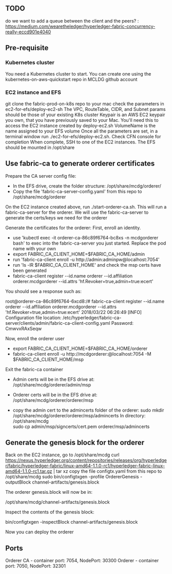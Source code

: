 ## TODO
do we want to add a queue between the client and the peers? : https://medium.com/wearetheledger/hyperledger-fabric-concurrency-really-eccd901e4040

## Pre-requisite

### Kubernetes cluster
You need a Kubernetes cluster to start. 
You can create one using the kubernetes-on-aws-quickstart repo in MCLDG github account

### EC2 instance and EFS 
git clone the fabric-prod-on-k8s repo to your mac
check the parameters in ec2-for-efs/deploy-ec2-sh
The VPC, RouteTable, CIDR, and Subnet params should be those of your existing K8s cluster
Keypair is an AWS EC2 keypair you own, that you have previously saved to your Mac. You'll need this to access the EC2 
instance created by deploy-ec2.sh
VolumeName is the name assigned to your EFS volume
Once all the parameters are set, in a terminal window run ./ec2-for-efs/deploy-ec2.sh. Check CFN console for completion
When complete, SSH to one of the EC2 instances. The EFS should be mounted in /opt/share

## Use fabric-ca to generate orderer certificates
Prepare the CA server config file:
* In the EFS drive, create the folder structure: /opt/share/mcdg/orderer/
* Copy the file 'fabric-ca-server-config.yaml' from this repo to /opt/share/mcdg/orderer

On the EC2 instance created above, run ./start-orderer-ca.sh. This will run a fabric-ca-server for the orderer.
We will use the fabric-ca-server to generate the certs/keys we need for the orderer

Generate the certificates for the orderer:
First, enroll an identity. 
* use 'kubectl exec -it  orderer-ca-86c89f6764-bc8xs -n mcdgorderer bash' to exec into the fabric-ca-server you 
just started. Replace the pod name with your own
* export FABRIC_CA_CLIENT_HOME=$FABRIC_CA_HOME/admin
* run 'fabric-ca-client enroll -u http://admin:adminpw@localhost:7054'
* run 'ls -lR $FABRIC_CA_CLIENT_HOME' and check the msp certs have been generated
*  fabric-ca-client register --id.name orderer --id.affiliation orderer.mcdgorderer --id.attrs 'hf.Revoker=true,admin=true:ecert'

You should see a response such as:

root@orderer-ca-86c89f6764-6xcd8:/# fabric-ca-client register --id.name orderer --id.affiliation orderer.mcdgorderer --id.attrs 'hf.Revoker=true,admin=true:ecert'
2018/03/22 06:26:49 [INFO] Configuration file location: /etc/hyperledger/fabric-ca-server/clients/admin/fabric-ca-client-config.yaml
Password: CmwvxRAxSeqw

Now, enroll the orderer user

* export FABRIC_CA_CLIENT_HOME=$FABRIC_CA_HOME/orderer
* fabric-ca-client enroll -u http://mcdgorderer:<replace pwd>@localhost:7054 -M $FABRIC_CA_CLIENT_HOME/msp

Exit the fabric-ca container

* Admin certs will be in the EFS drive at: /opt/share/mcdg/orderer/admin/msp
* Orderer certs will be in the EFS drive at: /opt/share/mcdg/orderer/orderer/msp

* copy the admin cert to the admincerts folder of the orderer:
sudo mkdir /opt/share/mcdg/orderer/orderer/msp/admincerts
In directory: /opt/share/mcdg   
sudo cp admin/msp/signcerts/cert.pem orderer/msp/admincerts

## Generate the genesis block for the orderer
Back on the EC2 instance, go to /opt/share/mcdg
curl https://nexus.hyperledger.org/content/repositories/releases/org/hyperledger/fabric/hyperledger-fabric/linux-amd64-1.1.0-rc1/hyperledger-fabric-linux-amd64-1.1.0-rc1.tar.gz | tar xz
copy the file configtx.yaml from this repo to /opt/share/mcdg
sudo bin/configtxgen -profile OrdererGenesis -outputBlock channel-artifacts/genesis.block

The orderer genesis.block will now be in:

/opt/share/mcdg/channel-artifacts/genesis.block

Inspect the contents of the genesis block:

bin/configtxgen -inspectBlock channel-artifacts/genesis.block

Now you can deploy the orderer

## Ports
Orderer CA - container port: 7054, NodePort: 30300
Orderer - container port: 7050, NodePort: 32301
